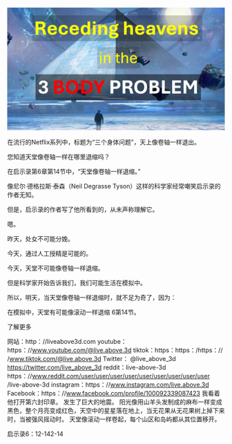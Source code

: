 ![Video cover image](../cover.jpeg "cover-photo")

在流行的Netflix系列中，标题为“三个身体问题”，天上像卷轴一样退出。

您知道天堂像卷轴一样在哪里退缩吗？

在启示录第6章第14节中，“天堂像卷轴一样退缩。”

像尼尔·德格拉斯·泰森（Neil Degrasse Tyson）这样的科学家经常嘲笑启示录的作者无知。

但是，启示录的作者写了他所看到的，从未声称理解它。

嗯。

昨天，处女不可能分娩。

今天，通过人工授精是可能的。

今天，天堂不可能像卷轴一样退缩。

但是科学家开始告诉我们，我们可能生活在模拟中。

所以，明天，当天堂像卷轴一样退缩时，就不足为奇了，因为：

在模拟中，天堂有可能像滚动一样退缩 6第14节。

了解更多

网站：http：//liveabove3d.com
youtube：https：//www.youtube.com/@live.above.3d
tiktok：https：https：/https：// /www.tiktok.com/@live.above.3d
Twitter： @live_above_3d https://twitter.com/live_above_3d
reddit：live-above-3d https：//www.reddit.com/user/user/user/user/user/user/user/user/user /live-above-3d
instagram：https：//www.instagram.com/live.above.3d
Facebook：https：//www.facebook.com/profile/100092339087423 我看着他打开第六封印章。 发生了巨大的地震。 阳光像用山羊头发制成的麻布一样变成黑色，整个月亮变成红色，天空中的星星落在地上，当无花果从无花果树上掉下来时，当被强风摇动时。 天堂像滚动一样卷起，每个山区和岛屿都从其位置移开。


启示录6：12-142-14

